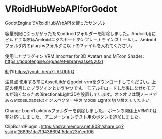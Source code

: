 # VRoidHubWebAPIforGodot
 GodotEngineでVRoidHubWebAPIを使ったサンプル

 容量制限に引っかかったためandroidフォルダーを削除しました。Android用にビルドする際はAndroidエクスポートテンプレートをインストールし、Androidフォルダ内のpluginsフォルダに以下のファイルを入れてください。

 使用したプラグイン 
  VRM Importer for 3D Avatars and MToon Shader : https://godotengine.org/asset-library/asset/2031

  動作
  https://youtu.be/u7l-A3Ub1rQ

注意点
使用する前にAssetLibからgodot-vrmをダウンロードしてください。上記の使用したプラグインというやつです。
モデルをロードした後になぜかモデルが暗くなるためDirectionalLight3Dを設置しています。オンオフは親ノードであるModelLoaderのインスペクター中の Model Lightを切り替えてください。

Change Log v1
addonsフォルダーを削除しました。
ボーンの関係上VRM1.0は非対応にしました。
アニメーションテスト用のボタンを追加しました。


ClipBoardPlugin : https://astralmemory.net:8081/share.cgi?ssid=f268951da719438694f5dcb23b1edf06
